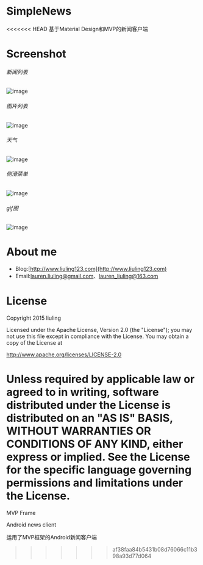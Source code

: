 # SimpleNews
<<<<<<< HEAD
基于Material Design和MVP的新闻客户端

# Screenshot
###### 新闻列表
![image](https://raw.githubusercontent.com/liuling07/SimpleNews/master/screenshot/news.png)  

###### 图片列表
![image](https://raw.githubusercontent.com/liuling07/SimpleNews/master/screenshot/images.jpg)  

###### 天气
![image](https://raw.githubusercontent.com/liuling07/SimpleNews/master/screenshot/weather.jpg)  

###### 侧滑菜单
![image](https://raw.githubusercontent.com/liuling07/SimpleNews/master/screenshot/drawer.png)  

###### gif图
![image](https://raw.githubusercontent.com/liuling07/SimpleNews/master/screenshot/example.gif)

# About me
* Blog:[http://www.liuling123.com](http://www.liuling123.com)
* Email:[lauren.liuling@gmail.com](mailto:lauren.liuling@gmail.com)、[lauren_liuling@163.com](mailto:lauren_liuling@163.com)

# License
Copyright 2015 liuling

Licensed under the Apache License, Version 2.0 (the "License");
you may not use this file except in compliance with the License.
You may obtain a copy of the License at

   http://www.apache.org/licenses/LICENSE-2.0

Unless required by applicable law or agreed to in writing, software
distributed under the License is distributed on an "AS IS" BASIS,
WITHOUT WARRANTIES OR CONDITIONS OF ANY KIND, either express or implied.
See the License for the specific language governing permissions and
limitations under the License.
=======
MVP Frame

Android news client

运用了MVP框架的Android新闻客户端
>>>>>>> af38faa84b5431b08d76066c11b398a93d77d064
